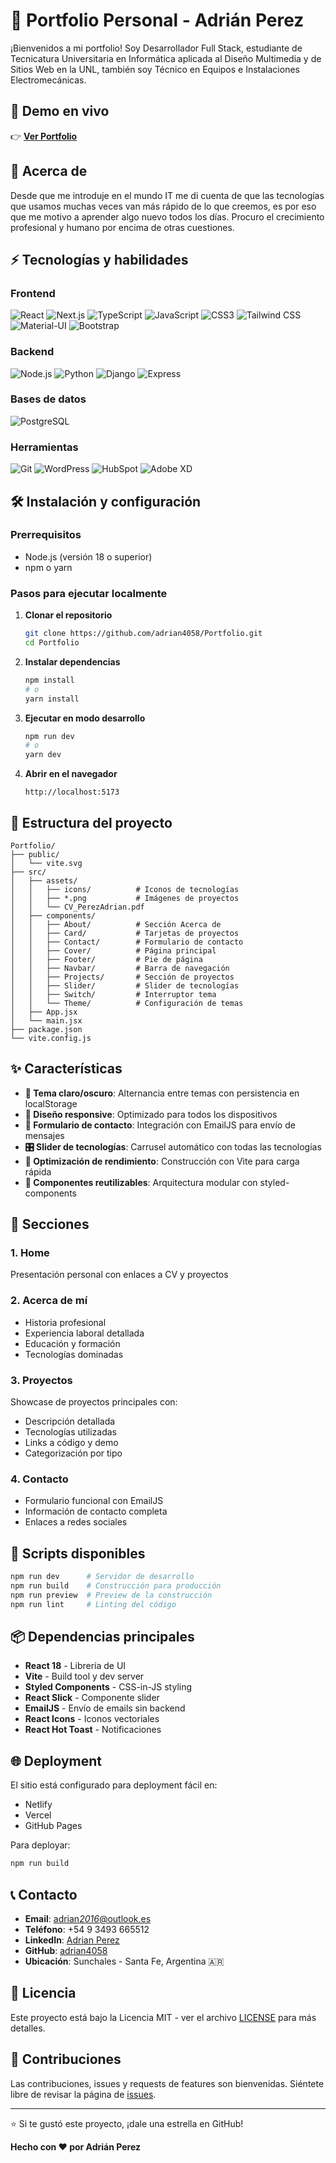 # 💼 Portfolio Personal - Adrián Perez

¡Bienvenidos a mi portfolio! Soy Desarrollador Full Stack, estudiante de Tecnicatura Universitaria en Informática aplicada al Diseño Multimedia y de Sitios Web en la UNL, también soy Técnico en Equipos e Instalaciones Electromecánicas.

## 🚀 Demo en vivo

👉 **[Ver Portfolio](https://tu-portfolio-url.com)**

## 🧐 Acerca de

Desde que me introduje en el mundo IT me di cuenta de que las tecnologías que usamos muchas veces van más rápido de lo que creemos, es por eso que me motivo a aprender algo nuevo todos los días. Procuro el crecimiento profesional y humano por encima de otras cuestiones.

## ⚡ Tecnologías y habilidades

### Frontend

![React](https://img.shields.io/badge/-React-61DAFB?style=flat-square&logo=react&logoColor=black)
![Next.js](https://img.shields.io/badge/-Next.js-000000?style=flat-square&logo=next.js&logoColor=white)
![TypeScript](https://img.shields.io/badge/-TypeScript-007ACC?style=flat-square&logo=typescript&logoColor=white)
![JavaScript](https://img.shields.io/badge/-JavaScript-F7DF1E?style=flat-square&logo=javascript&logoColor=black)
![CSS3](https://img.shields.io/badge/-CSS3-1572B6?style=flat-square&logo=css3&logoColor=white)
![Tailwind CSS](https://img.shields.io/badge/-Tailwind%20CSS-06B6D4?style=flat-square&logo=tailwindcss&logoColor=white)
![Material-UI](https://img.shields.io/badge/-Material--UI-0081CB?style=flat-square&logo=material-ui&logoColor=white)
![Bootstrap](https://img.shields.io/badge/-Bootstrap-7952B3?style=flat-square&logo=bootstrap&logoColor=white)

### Backend

![Node.js](https://img.shields.io/badge/-Node.js-339933?style=flat-square&logo=node.js&logoColor=white)
![Python](https://img.shields.io/badge/-Python-3776AB?style=flat-square&logo=python&logoColor=white)
![Django](https://img.shields.io/badge/-Django-092E20?style=flat-square&logo=django&logoColor=white)
![Express](https://img.shields.io/badge/-Express-000000?style=flat-square&logo=express&logoColor=white)

### Bases de datos

![PostgreSQL](https://img.shields.io/badge/-PostgreSQL-336791?style=flat-square&logo=postgresql&logoColor=white)

### Herramientas

![Git](https://img.shields.io/badge/-Git-F05032?style=flat-square&logo=git&logoColor=white)
![WordPress](https://img.shields.io/badge/-WordPress-21759B?style=flat-square&logo=wordpress&logoColor=white)
![HubSpot](https://img.shields.io/badge/-HubSpot-FF7A59?style=flat-square&logo=hubspot&logoColor=white)
![Adobe XD](https://img.shields.io/badge/-Adobe%20XD-FF61F6?style=flat-square&logo=adobexd&logoColor=white)

## 🛠️ Instalación y configuración

### Prerrequisitos

- Node.js (versión 18 o superior)
- npm o yarn

### Pasos para ejecutar localmente

1. **Clonar el repositorio**

   ```bash
   git clone https://github.com/adrian4058/Portfolio.git
   cd Portfolio
   ```

2. **Instalar dependencias**

   ```bash
   npm install
   # o
   yarn install
   ```

3. **Ejecutar en modo desarrollo**

   ```bash
   npm run dev
   # o
   yarn dev
   ```

4. **Abrir en el navegador**
   ```
   http://localhost:5173
   ```

## 📁 Estructura del proyecto

```
Portfolio/
├── public/
│   └── vite.svg
├── src/
│   ├── assets/
│   │   ├── icons/          # Iconos de tecnologías
│   │   ├── *.png           # Imágenes de proyectos
│   │   └── CV_PerezAdrian.pdf
│   ├── components/
│   │   ├── About/          # Sección Acerca de
│   │   ├── Card/           # Tarjetas de proyectos
│   │   ├── Contact/        # Formulario de contacto
│   │   ├── Cover/          # Página principal
│   │   ├── Footer/         # Pie de página
│   │   ├── Navbar/         # Barra de navegación
│   │   ├── Projects/       # Sección de proyectos
│   │   ├── Slider/         # Slider de tecnologías
│   │   ├── Switch/         # Interruptor tema
│   │   └── Theme/          # Configuración de temas
│   ├── App.jsx
│   └── main.jsx
├── package.json
└── vite.config.js
```

## ✨ Características

- **🎨 Tema claro/oscuro**: Alternancia entre temas con persistencia en localStorage
- **📱 Diseño responsive**: Optimizado para todos los dispositivos
- **📧 Formulario de contacto**: Integración con EmailJS para envío de mensajes
- **🎛️ Slider de tecnologías**: Carrusel automático con todas las tecnologías
- **🚀 Optimización de rendimiento**: Construcción con Vite para carga rápida
- **🔧 Componentes reutilizables**: Arquitectura modular con styled-components

## 🎯 Secciones

### 1. **Home**

Presentación personal con enlaces a CV y proyectos

### 2. **Acerca de mí**

- Historia profesional
- Experiencia laboral detallada
- Educación y formación
- Tecnologías dominadas

### 3. **Proyectos**

Showcase de proyectos principales con:

- Descripción detallada
- Tecnologías utilizadas
- Links a código y demo
- Categorización por tipo

### 4. **Contacto**

- Formulario funcional con EmailJS
- Información de contacto completa
- Enlaces a redes sociales

## 🚀 Scripts disponibles

```bash
npm run dev      # Servidor de desarrollo
npm run build    # Construcción para producción
npm run preview  # Preview de la construcción
npm run lint     # Linting del código
```

## 📦 Dependencias principales

- **React 18** - Librería de UI
- **Vite** - Build tool y dev server
- **Styled Components** - CSS-in-JS styling
- **React Slick** - Componente slider
- **EmailJS** - Envío de emails sin backend
- **React Icons** - Iconos vectoriales
- **React Hot Toast** - Notificaciones

## 🌐 Deployment

El sitio está configurado para deployment fácil en:

- Netlify
- Vercel
- GitHub Pages

Para deployar:

```bash
npm run build
```

## 📞 Contacto

- **Email**: [adrian*2016*@outlook.es](mailto:adrian_2016_@outlook.es)
- **Teléfono**: +54 9 3493 665512
- **LinkedIn**: [Adrian Perez](https://linkedin.com/in/adrian4058)
- **GitHub**: [adrian4058](https://github.com/adrian4058)
- **Ubicación**: Sunchales - Santa Fe, Argentina 🇦🇷

## 📄 Licencia

Este proyecto está bajo la Licencia MIT - ver el archivo [LICENSE](LICENSE) para más detalles.

## 🤝 Contribuciones

Las contribuciones, issues y requests de features son bienvenidas. Siéntete libre de revisar la página de [issues](https://github.com/adrian4058/Portfolio/issues).

---

⭐ Si te gustó este proyecto, ¡dale una estrella en GitHub!

**Hecho con ❤️ por Adrián Perez**
